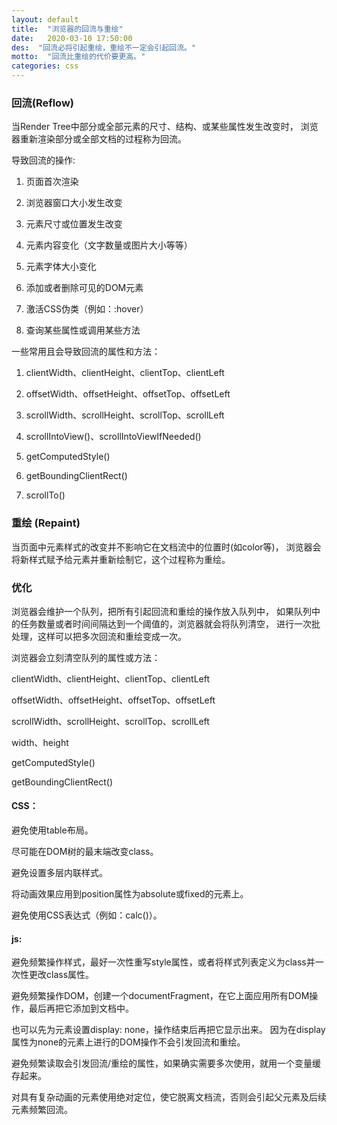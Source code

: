 ```yaml
---
layout: default
title:  "浏览器的回流与重绘"
date:   2020-03-10 17:50:00
des:  "回流必将引起重绘，重绘不一定会引起回流。"
motto:  "回流比重绘的代价要更高。"
categories: css
---
```


### 回流(Reflow)

当Render Tree中部分或全部元素的尺寸、结构、或某些属性发生改变时，
浏览器重新渲染部分或全部文档的过程称为回流。

导致回流的操作:

1) 页面首次渲染

2) 浏览器窗口大小发生改变

3) 元素尺寸或位置发生改变

4) 元素内容变化（文字数量或图片大小等等）

5) 元素字体大小变化

6) 添加或者删除可见的DOM元素

7) 激活CSS伪类（例如：:hover）

8) 查询某些属性或调用某些方法

一些常用且会导致回流的属性和方法：

1. clientWidth、clientHeight、clientTop、clientLeft

2. offsetWidth、offsetHeight、offsetTop、offsetLeft

3. scrollWidth、scrollHeight、scrollTop、scrollLeft

4. scrollIntoView()、scrollIntoViewIfNeeded()

5. getComputedStyle()

6. getBoundingClientRect()

7. scrollTo()

### 重绘 (Repaint)

当页面中元素样式的改变并不影响它在文档流中的位置时(如color等)，
浏览器会将新样式赋予给元素并重新绘制它，这个过程称为重绘。

### 优化

浏览器会维护一个队列，把所有引起回流和重绘的操作放入队列中，
如果队列中的任务数量或者时间间隔达到一个阈值的，浏览器就会将队列清空，
进行一次批处理，这样可以把多次回流和重绘变成一次。

浏览器会立刻清空队列的属性或方法：

clientWidth、clientHeight、clientTop、clientLeft

offsetWidth、offsetHeight、offsetTop、offsetLeft

scrollWidth、scrollHeight、scrollTop、scrollLeft

width、height

getComputedStyle()

getBoundingClientRect()

#### CSS：

避免使用table布局。

尽可能在DOM树的最末端改变class。

避免设置多层内联样式。

将动画效果应用到position属性为absolute或fixed的元素上。

避免使用CSS表达式（例如：calc()）。

#### js:

避免频繁操作样式，最好一次性重写style属性，或者将样式列表定义为class并一次性更改class属性。

避免频繁操作DOM，创建一个documentFragment，在它上面应用所有DOM操作，最后再把它添加到文档中。

也可以先为元素设置display: none，操作结束后再把它显示出来。
因为在display属性为none的元素上进行的DOM操作不会引发回流和重绘。

避免频繁读取会引发回流/重绘的属性，如果确实需要多次使用，就用一个变量缓存起来。

对具有复杂动画的元素使用绝对定位，使它脱离文档流，否则会引起父元素及后续元素频繁回流。
